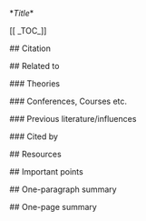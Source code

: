 \**Title**

\[\[ \_TOC_]]

\## Citation

\## Related to

\### Theories

\### Conferences, Courses etc.

\### Previous literature/influences

\### Cited by

\## Resources

\## Important points

\## One-paragraph summary

\## One-page summary